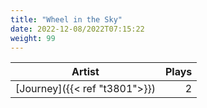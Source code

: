 ```yaml
---
title: "Wheel in the Sky"
date: 2022-12-08/2022T07:15:22
weight: 99
---
```




 Artist | Plays 
----- | -----:
[Journey]({{< ref "t3801">}}) | 2
